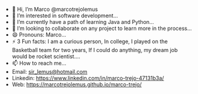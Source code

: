 - 👋 Hi, I’m Marco @marcotrejolemus
- 👀 I’m interested in software development...
- 🌱 I’m currently have a path of learning Java and Python...
- 💞️ I’m looking to collaborate on any project to learn more in the process...
- 😄 Pronouns: Marco...
- ⚡ 3 Fun facts: I am a curious person, In college, I played on the Basketball team for two years, If I could do anything, my dream job would be rocket scientist....
- 📫 How to reach me...
- Email: sir_lemus@hotmail.com
- Linkedin: https://www.linkedin.com/in/marco-trejo-47131b3a/
- Web: https://marcotrejolemus.github.io/marco-trejo/
<!---
marcotrejolemus/marcotrejolemus is a ✨ special ✨ repository because its `README.md` (this file) appears on your GitHub profile.
You can click the Preview link to take a look at your changes.
--->
